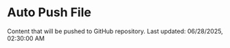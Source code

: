 # Auto Push File

Content that will be pushed to GitHub repository.
Last updated: 06/28/2025, 02:30:00 AM
